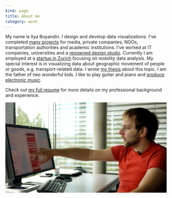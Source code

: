 ```yaml
---
kind: page
title: About me 
category: work
---
```

My name is Ilya Boyandin. I design and develop data visualizations.
I've completed <a href="/">many projects</a> for media, private companies, NGOs, transportation authorities 
and academic institutions. 
I've worked at IT companies, universities 
and a <a href="http://interactivethings.com/" target="_blank" rel="noopener">renowned design studio</a>. 
Currently I am employed at a <a href="https://www.teralytics.net/" target="_blank" rel="noopener">startup in Zurich</a> focusing on mobility data analysis.
My special interest is in visualizing data about 
geographic movement of people or goods, e.g. transport-related data.
I wrote <a href="/assets/thesis.pdf" target="_blank" rel="noopener">my thesis</a> about this topic.
I am the father of two wonderful kids. 
I like to play guitar and piano and 
<a href="https://soundcloud.com/ibananti" target="_blank" rel="noopener">produce electronic music</a>.

Check out <a href="/resume">my full resume</a> for more 
details on my professional background and experience.


![](flowstrates-video-still.png)
